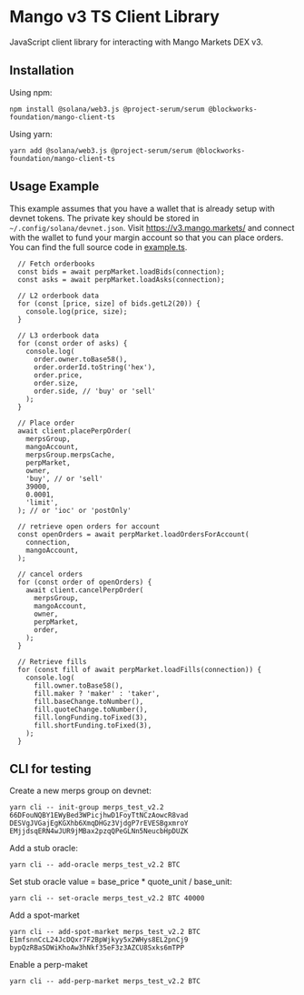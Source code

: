 # Mango v3 TS Client Library

JavaScript client library for interacting with Mango Markets DEX v3.

## Installation

Using npm:

```
npm install @solana/web3.js @project-serum/serum @blockworks-foundation/mango-client-ts
```

Using yarn:

```
yarn add @solana/web3.js @project-serum/serum @blockworks-foundation/mango-client-ts
```

## Usage Example

This example assumes that you have a wallet that is already setup with devnet tokens. The private key should be stored in `~/.config/solana/devnet.json`. Visit https://v3.mango.markets/ and connect with the wallet to fund your margin account so that you can place orders. You can find the full source code in [example.ts](./src/example.ts).

```
  // Fetch orderbooks
  const bids = await perpMarket.loadBids(connection);
  const asks = await perpMarket.loadAsks(connection);

  // L2 orderbook data
  for (const [price, size] of bids.getL2(20)) {
    console.log(price, size);
  }

  // L3 orderbook data
  for (const order of asks) {
    console.log(
      order.owner.toBase58(),
      order.orderId.toString('hex'),
      order.price,
      order.size,
      order.side, // 'buy' or 'sell'
    );
  }

  // Place order
  await client.placePerpOrder(
    merpsGroup,
    mangoAccount,
    merpsGroup.merpsCache,
    perpMarket,
    owner,
    'buy', // or 'sell'
    39000,
    0.0001,
    'limit',
  ); // or 'ioc' or 'postOnly'

  // retrieve open orders for account
  const openOrders = await perpMarket.loadOrdersForAccount(
    connection,
    mangoAccount,
  );

  // cancel orders
  for (const order of openOrders) {
    await client.cancelPerpOrder(
      merpsGroup,
      mangoAccount,
      owner,
      perpMarket,
      order,
    );
  }

  // Retrieve fills
  for (const fill of await perpMarket.loadFills(connection)) {
    console.log(
      fill.owner.toBase58(),
      fill.maker ? 'maker' : 'taker',
      fill.baseChange.toNumber(),
      fill.quoteChange.toNumber(),
      fill.longFunding.toFixed(3),
      fill.shortFunding.toFixed(3),
    );
  }
```

## CLI for testing

Create a new merps group on devnet:

```
yarn cli -- init-group merps_test_v2.2 66DFouNQBY1EWyBed3WPicjhwD1FoyTtNCzAowcR8vad DESVgJVGajEgKGXhb6XmqDHGz3VjdgP7rEVESBgxmroY EMjjdsqERN4wJUR9jMBax2pzqQPeGLNn5NeucbHpDUZK
```

Add a stub oracle:

```
yarn cli -- add-oracle merps_test_v2.2 BTC
```

Set stub oracle value = base_price \* quote_unit / base_unit:

```
yarn cli -- set-oracle merps_test_v2.2 BTC 40000
```

Add a spot-market

```
yarn cli -- add-spot-market merps_test_v2.2 BTC E1mfsnnCcL24JcDQxr7F2BpWjkyy5x2WHys8EL2pnCj9 bypQzRBaSDWiKhoAw3hNkf35eF3z3AZCU8Sxks6mTPP
```

Enable a perp-maket

```
yarn cli -- add-perp-market merps_test_v2.2 BTC
```
